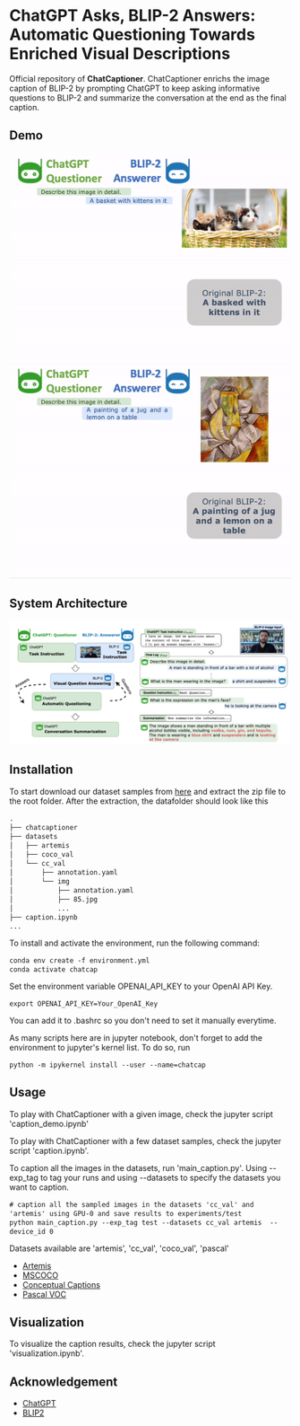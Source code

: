 # ChatGPT Asks, BLIP-2 Answers: Automatic Questioning Towards Enriched Visual Descriptions

Official repository of **ChatCaptioner**.
ChatCaptioner enrichs the image caption of BLIP-2 by 
prompting ChatGPT to keep asking informative questions to BLIP-2 
and summarize the conversation at the end as the final caption.

## Demo
![demo1](demo_pic/demo1.gif)
![demo2](demo_pic/demo2.gif)


## System Architecture
![overfiew](demo_pic/overview.png)



## Installation

To start download our dataset samples from [here](https://drive.google.com/file/d/19yQP9lepLeS2_vSHnYPeOdfQz8OI1e6V/view?usp=share_link) and extract the zip file to the root folder.
After the extraction, the datafolder should look like this

```
.
├── chatcaptioner
├── datasets
│   ├── artemis
│   ├── coco_val
│   └── cc_val
│       ├── annotation.yaml
│       └── img
│           ├── annotation.yaml
│           ├── 85.jpg
│           ...
├── caption.ipynb
...   
```


To install and activate the environment, run the following command:

```
conda env create -f environment.yml
conda activate chatcap
```

Set the environment variable OPENAI_API_KEY to your OpenAI API Key. 

```
export OPENAI_API_KEY=Your_OpenAI_Key
```
You can add it to .bashrc so you don't need to set it manually everytime.


As many scripts here are in jupyter notebook, don't forget to add the environment to jupyter's kernel list. 
To do so, run

```
python -m ipykernel install --user --name=chatcap
```


## Usage
To play with ChatCaptioner with a given image, check the jupyter script 'caption_demo.ipynb'

To play with ChatCaptioner with a few dataset samples, check the jupyter script 'caption.ipynb'.


To caption all the images in the datasets, run 'main_caption.py'. 
Using --exp_tag to tag your runs and using --datasets to specify the datasets you want to caption. 

```
# caption all the sampled images in the datasets 'cc_val' and 'artemis' using GPU-0 and save results to experiments/test
python main_caption.py --exp_tag test --datasets cc_val artemis  --device_id 0
```

Datasets available are 'artemis', 'cc_val', 'coco_val', 'pascal'

+ [Artemis](https://www.artemisdataset.org/)
+ [MSCOCO](https://cocodataset.org/#home)
+ [Conceptual Captions](https://ai.google.com/research/ConceptualCaptions/)
+ [Pascal VOC](http://host.robots.ox.ac.uk/pascal/VOC/voc2010/)

## Visualization

To visualize the caption results, check the jupyter script 'visualization.ipynb'.


## Acknowledgement

+ [ChatGPT](https://openai.com/blog/chatgpt/)
+ [BLIP2](https://huggingface.co/docs/transformers/main/model_doc/blip-2)

